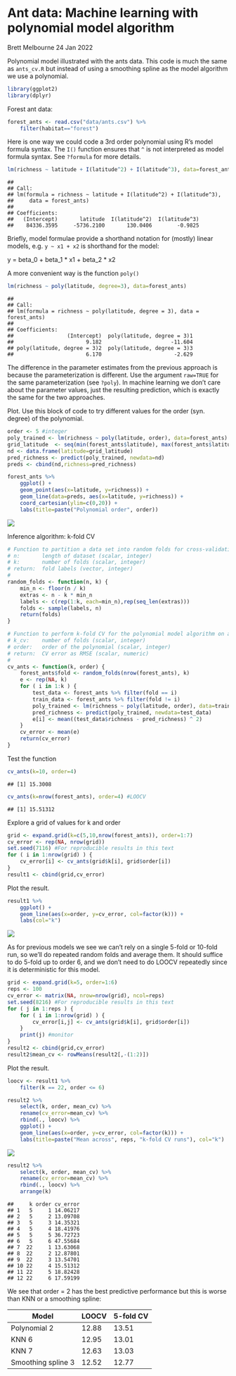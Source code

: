 Ant data: Machine learning with polynomial model algorithm
================
Brett Melbourne
24 Jan 2022

Polynomial model illustrated with the ants data. This code is much the
same as `ants_cv.R` but instead of using a smoothing spline as the model
algorithm we use a polynomial.

``` r
library(ggplot2)
library(dplyr)
```

Forest ant data:

``` r
forest_ants <- read.csv("data/ants.csv") %>% 
    filter(habitat=="forest")
```

Here is one way we could code a 3rd order polynomial using R’s model
formula syntax. The `I()` function ensures that `^` is not interpreted
as model formula syntax. See `?formula` for more details.

``` r
lm(richness ~ latitude + I(latitude^2) + I(latitude^3), data=forest_ants)
```

    ## 
    ## Call:
    ## lm(formula = richness ~ latitude + I(latitude^2) + I(latitude^3), 
    ##     data = forest_ants)
    ## 
    ## Coefficients:
    ##   (Intercept)       latitude  I(latitude^2)  I(latitude^3)  
    ##    84336.3595     -5736.2100       130.0406        -0.9825

Briefly, model formulae provide a shorthand notation for (mostly) linear
models, e.g. `y ~ x1 + x2` is shorthand for the model:

y = beta\_0 + beta\_1 \* x1 + beta\_2 \* x2

A more convenient way is the function `poly()`

``` r
lm(richness ~ poly(latitude, degree=3), data=forest_ants)
```

    ## 
    ## Call:
    ## lm(formula = richness ~ poly(latitude, degree = 3), data = forest_ants)
    ## 
    ## Coefficients:
    ##                 (Intercept)  poly(latitude, degree = 3)1  
    ##                       9.182                      -11.604  
    ## poly(latitude, degree = 3)2  poly(latitude, degree = 3)3  
    ##                       6.170                       -2.629

The difference in the parameter estimates from the previous approach is
because the parameterization is different. Use the argument `raw=TRUE`
for the same parameterization (see `?poly`). In machine learning we
don’t care about the parameter values, just the resulting prediction,
which is exactly the same for the two approaches.

Plot. Use this block of code to try different values for the order (syn.
degree) of the polynomial.

``` r
order <- 5 #integer
poly_trained <- lm(richness ~ poly(latitude, order), data=forest_ants)
grid_latitude  <- seq(min(forest_ants$latitude), max(forest_ants$latitude), length.out=201)
nd <- data.frame(latitude=grid_latitude)
pred_richness <- predict(poly_trained, newdata=nd)
preds <- cbind(nd,richness=pred_richness)

forest_ants %>% 
    ggplot() +
    geom_point(aes(x=latitude, y=richness)) +
    geom_line(data=preds, aes(x=latitude, y=richness)) +
    coord_cartesian(ylim=c(0,20)) +
    labs(title=paste("Polynomial order", order))
```

![](03_2_ants_polynomial_files/figure-gfm/unnamed-chunk-5-1.png)<!-- -->

Inference algorithm: k-fold CV

``` r
# Function to partition a data set into random folds for cross-validation
# n:       length of dataset (scalar, integer)
# k:       number of folds (scalar, integer)
# return:  fold labels (vector, integer)
# 
random_folds <- function(n, k) {
    min_n <- floor(n / k)
    extras <- n - k * min_n
    labels <- c(rep(1:k, each=min_n),rep(seq_len(extras)))
    folds <- sample(labels, n)
    return(folds)
}

# Function to perform k-fold CV for the polynomial model algorithm on ants data
# k_cv:    number of folds (scalar, integer)
# order:   order of the polynomial (scalar, integer)
# return:  CV error as RMSE (scalar, numeric)
#
cv_ants <- function(k, order) {
    forest_ants$fold <- random_folds(nrow(forest_ants), k)
    e <- rep(NA, k)
    for ( i in 1:k ) {
        test_data <- forest_ants %>% filter(fold == i)
        train_data <- forest_ants %>% filter(fold != i)
        poly_trained <- lm(richness ~ poly(latitude, order), data=train_data)
        pred_richness <- predict(poly_trained, newdata=test_data)
        e[i] <- mean((test_data$richness - pred_richness) ^ 2)
    }
    cv_error <- mean(e)
    return(cv_error)
}
```

Test the function

``` r
cv_ants(k=10, order=4)
```

    ## [1] 15.3008

``` r
cv_ants(k=nrow(forest_ants), order=4) #LOOCV
```

    ## [1] 15.51312

Explore a grid of values for k and order

``` r
grid <- expand.grid(k=c(5,10,nrow(forest_ants)), order=1:7)
cv_error <- rep(NA, nrow(grid))
set.seed(7116) #For reproducible results in this text
for ( i in 1:nrow(grid) ) {
    cv_error[i] <- cv_ants(grid$k[i], grid$order[i])
}
result1 <- cbind(grid,cv_error)
```

Plot the result.

``` r
result1 %>% 
    ggplot() +
    geom_line(aes(x=order, y=cv_error, col=factor(k))) +
    labs(col="k")
```

![](03_2_ants_polynomial_files/figure-gfm/unnamed-chunk-9-1.png)<!-- -->

As for previous models we see we can’t rely on a single 5-fold or
10-fold run, so we’ll do repeated random folds and average them. It
should suffice to do 5-fold up to order 6, and we don’t need to do LOOCV
repeatedly since it is deterministic for this model.

``` r
grid <- expand.grid(k=5, order=1:6)
reps <- 100
cv_error <- matrix(NA, nrow=nrow(grid), ncol=reps)
set.seed(8216) #For reproducible results in this text
for ( j in 1:reps ) {
    for ( i in 1:nrow(grid) ) {
        cv_error[i,j] <- cv_ants(grid$k[i], grid$order[i])
    }
    print(j) #monitor
}
result2 <- cbind(grid,cv_error)
result2$mean_cv <- rowMeans(result2[,-(1:2)])
```

Plot the result.

``` r
loocv <- result1 %>% 
    filter(k == 22, order <= 6)

result2 %>%
    select(k, order, mean_cv) %>%
    rename(cv_error=mean_cv) %>%
    rbind(., loocv) %>%
    ggplot() +
    geom_line(aes(x=order, y=cv_error, col=factor(k))) +
    labs(title=paste("Mean across", reps, "k-fold CV runs"), col="k")
```

![](03_2_ants_polynomial_files/figure-gfm/unnamed-chunk-11-1.png)<!-- -->

``` r
result2 %>% 
    select(k, order, mean_cv) %>% 
    rename(cv_error=mean_cv) %>%
    rbind(., loocv) %>%
    arrange(k)
```

    ##     k order cv_error
    ## 1   5     1 14.06217
    ## 2   5     2 13.09708
    ## 3   5     3 14.35321
    ## 4   5     4 18.41976
    ## 5   5     5 36.72723
    ## 6   5     6 47.55684
    ## 7  22     1 13.63068
    ## 8  22     2 12.87801
    ## 9  22     3 13.54701
    ## 10 22     4 15.51312
    ## 11 22     5 18.82428
    ## 12 22     6 17.59199

We see that order = 2 has the best predictive performance but this is
worse than KNN or a smoothing spline:

| Model              | LOOCV | 5-fold CV |
|--------------------|-------|-----------|
| Polynomial 2       | 12.88 | 13.51     |
| KNN 6              | 12.95 | 13.01     |
| KNN 7              | 12.63 | 13.03     |
| Smoothing spline 3 | 12.52 | 12.77     |
